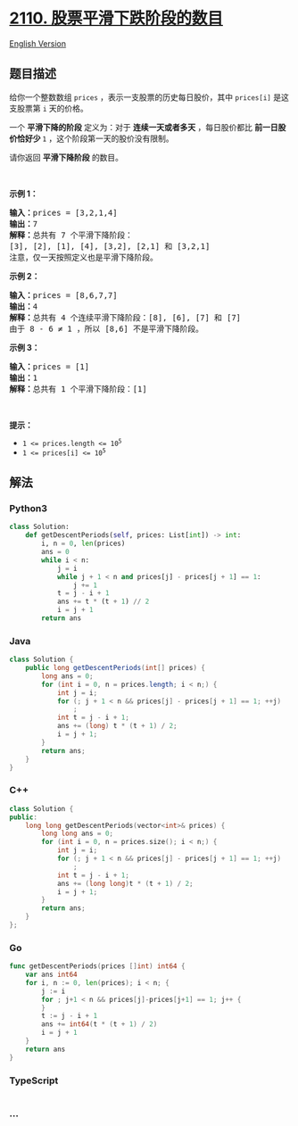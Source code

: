 # [2110. 股票平滑下跌阶段的数目](https://leetcode.cn/problems/number-of-smooth-descent-periods-of-a-stock)

[English Version](/solution/2100-2199/2110.Number%20of%20Smooth%20Descent%20Periods%20of%20a%20Stock/README_EN.md)

## 题目描述

<!-- 这里写题目描述 -->

<p>给你一个整数数组&nbsp;<code>prices</code>&nbsp;，表示一支股票的历史每日股价，其中&nbsp;<code>prices[i]</code>&nbsp;是这支股票第&nbsp;<code>i</code>&nbsp;天的价格。</p>

<p>一个 <strong>平滑下降的阶段</strong>&nbsp;定义为：对于&nbsp;<strong>连续一天或者多天</strong>&nbsp;，每日股价都比 <strong>前一日股价恰好少 </strong><code>1</code>&nbsp;，这个阶段第一天的股价没有限制。</p>

<p>请你返回 <strong>平滑下降阶段</strong>&nbsp;的数目。</p>

<p>&nbsp;</p>

<p><strong>示例 1：</strong></p>

<pre><b>输入：</b>prices = [3,2,1,4]
<b>输出：</b>7
<b>解释：</b>总共有 7 个平滑下降阶段：
[3], [2], [1], [4], [3,2], [2,1] 和 [3,2,1]
注意，仅一天按照定义也是平滑下降阶段。
</pre>

<p><strong>示例 2：</strong></p>

<pre><b>输入：</b>prices = [8,6,7,7]
<b>输出：</b>4
<b>解释：</b>总共有 4 个连续平滑下降阶段：[8], [6], [7] 和 [7]
由于 8 - 6 ≠ 1 ，所以 [8,6] 不是平滑下降阶段。
</pre>

<p><strong>示例 3：</strong></p>

<pre><b>输入：</b>prices = [1]
<b>输出：</b>1
<b>解释：</b>总共有 1 个平滑下降阶段：[1]
</pre>

<p>&nbsp;</p>

<p><strong>提示：</strong></p>

<ul>
	<li><code>1 &lt;= prices.length &lt;= 10<sup>5</sup></code></li>
	<li><code>1 &lt;= prices[i] &lt;= 10<sup>5</sup></code></li>
</ul>

## 解法

<!-- 这里可写通用的实现逻辑 -->

<!-- tabs:start -->

### **Python3**

<!-- 这里可写当前语言的特殊实现逻辑 -->

```python
class Solution:
    def getDescentPeriods(self, prices: List[int]) -> int:
        i, n = 0, len(prices)
        ans = 0
        while i < n:
            j = i
            while j + 1 < n and prices[j] - prices[j + 1] == 1:
                j += 1
            t = j - i + 1
            ans += t * (t + 1) // 2
            i = j + 1
        return ans
```

### **Java**

<!-- 这里可写当前语言的特殊实现逻辑 -->

```java
class Solution {
    public long getDescentPeriods(int[] prices) {
        long ans = 0;
        for (int i = 0, n = prices.length; i < n;) {
            int j = i;
            for (; j + 1 < n && prices[j] - prices[j + 1] == 1; ++j)
                ;
            int t = j - i + 1;
            ans += (long) t * (t + 1) / 2;
            i = j + 1;
        }
        return ans;
    }
}
```

### **C++**

```cpp
class Solution {
public:
    long long getDescentPeriods(vector<int>& prices) {
        long long ans = 0;
        for (int i = 0, n = prices.size(); i < n;) {
            int j = i;
            for (; j + 1 < n && prices[j] - prices[j + 1] == 1; ++j)
                ;
            int t = j - i + 1;
            ans += (long long)t * (t + 1) / 2;
            i = j + 1;
        }
        return ans;
    }
};
```

### **Go**

```go
func getDescentPeriods(prices []int) int64 {
	var ans int64
	for i, n := 0, len(prices); i < n; {
		j := i
		for ; j+1 < n && prices[j]-prices[j+1] == 1; j++ {
		}
		t := j - i + 1
		ans += int64(t * (t + 1) / 2)
		i = j + 1
	}
	return ans
}
```

### **TypeScript**

<!-- 这里可写当前语言的特殊实现逻辑 -->

```ts

```

### **...**

```

```

<!-- tabs:end -->
